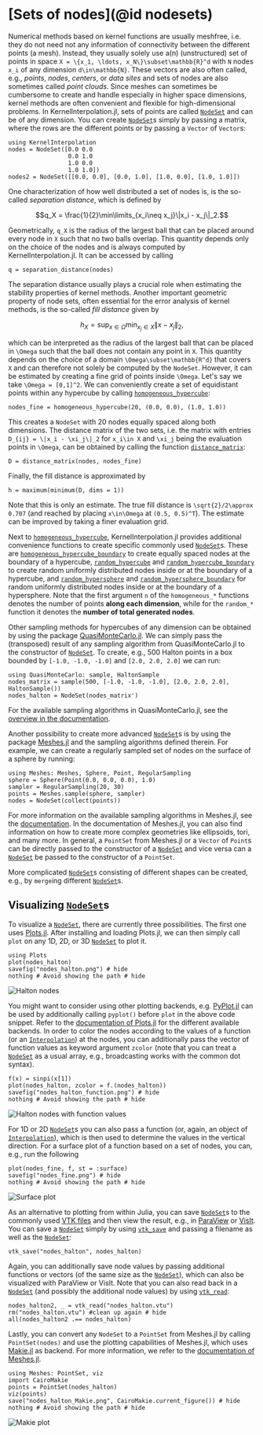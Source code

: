 # [Sets of nodes](@id nodesets)

Numerical methods based on kernel functions are usually meshfree, i.e. they do not need not any information of
connectivity between the different points (a mesh). Instead, they usually solely use a(n) (unstructured) set of points in space
``X = \{x_1, \ldots, x_N\}\subset\mathbb{R}^d`` with ``N`` nodes ``x_i`` of any dimension ``d\in\mathbb{N}``. These vectors are also
often called, e.g., *points*, *nodes*, *centers*, or *data sites* and sets of nodes are also sometimes called *point clouds*. Since meshes
can sometimes be cumbersome to create and handle especially in higher space dimensions, kernel methods are often convenient and
flexible for high-dimensional problems.
In KernelInterpolation.jl, sets of points are called [`NodeSet`](@ref) and can be of any dimension. You can
create [`NodeSet`](@ref)s simply by passing a matrix, where the rows are the different points or by passing a `Vector` of `Vector`s:

```@example nodesets
using KernelInterpolation
nodes = NodeSet([0.0 0.0
                 0.0 1.0
                 1.0 0.0
                 1.0 1.0])
nodes2 = NodeSet([[0.0, 0.0], [0.0, 1.0], [1.0, 0.0], [1.0, 1.0]])
```

One characterization of how well distributed a set of nodes is, is the so-called *separation distance*, which is defined by

```math
q_X = \frac{1}{2}\min\limits_{x_i\neq x_j}\|x_i - x_j\|_2.
```

Geometrically, ``q_X`` is the radius of the largest ball that can be placed around every node in ``X`` such that no two balls
overlap. This quantity depends only on the choice of the nodes and is always computed by KernelInterpolation.jl. It can be accessed
by calling

```@example nodesets
q = separation_distance(nodes)
```

The separation distance usually plays a crucial role when estimating the stability properties of kernel methods. Another important
geometric property of node sets, often essential for the error analysis of kernel methods, is the so-called *fill distance* given by

```math
h_X = \sup_{x\in\Omega}\min_{x_j\in X}\|x - x_j\|_2,
```

which can be interpreted as the radius of the largest ball that can be placed in ``\Omega`` such that the ball does not contain any
point in ``X``. This quantity depends on the choice of a domain ``\Omega\subset\mathbb{R^d}`` that covers ``X`` and can therefore not
solely be computed by the `NodeSet`. However, it can be estimated by creating a fine grid of points inside ``\Omega``. Let's say we take
``\Omega = [0,1]^2``. We can conveniently create a set of equidistant points within any hypercube by calling [`homogeneous_hypercube`](@ref):

```@example nodesets
nodes_fine = homogeneous_hypercube(20, (0.0, 0.0), (1.0, 1.0))
```

This creates a `NodeSet` with 20 nodes equally spaced along both dimensions. The distance matrix of the two sets, i.e. the matrix
with entries ``D_{ij} = \|x_i - \xi_j\|_2`` for ``x_i\in X`` and ``\xi_j`` being the evaluation points in ``\Omega``, can be obtained by
calling the function [`distance_matrix`](@ref):

```@example nodesets
D = distance_matrix(nodes, nodes_fine)
```

Finally, the fill distance is approximated by

```@example nodesets
h = maximum(minimum(D, dims = 1))
```

Note that this is only an estimate. The true fill distance is ``\sqrt{2}/2\approx 0.707`` (and reached by placing ``x\in\Omega`` at
``(0.5, 0.5)^T``). The estimate can be improved by taking a finer evaluation grid.

Next to [`homogeneous_hypercube`](@ref), KernelInterpolation.jl provides additional convenience functions to create specific commonly
used [`NodeSet`](@ref)s. These are [`homogeneous_hypercube_boundary`](@ref) to create equally spaced nodes at the boundary of a hypercube,
[`random_hypercube`](@ref) and [`random_hypercube_boundary`](@ref) to create random uniformly distributed nodes inside or at the
boundary of a hypercube, and [`random_hypersphere`](@ref) and [`random_hypersphere_boundary`](@ref) for random uniformly distributed
nodes inside or at the boundary of a hypersphere. Note that the first argument `n` of the `homogeneous_*` functions denotes the number
of points __along each dimension__, while for the `random_*` function it denotes the __number of total generated nodes__.

Other sampling methods for hypercubes of any dimension can be obtained by using the package [QuasiMonteCarlo.jl](https://docs.sciml.ai/QuasiMonteCarlo/stable/).
We can simply pass the (transposed) result of any sampling algorithm from QuasiMonteCarlo.jl to the constructor of [`NodeSet`](@ref).
To create, e.g., 500 Halton points in a box bounded by ``[-1.0, -1.0, -1.0]`` and ``[2.0, 2.0, 2.0]`` we can run:

```@example nodesets
using QuasiMonteCarlo: sample, HaltonSample
nodes_matrix = sample(500, [-1.0, -1.0, -1.0], [2.0, 2.0, 2.0], HaltonSample())
nodes_halton = NodeSet(nodes_matrix')
```

For the available sampling algorithms in QuasiMonteCarlo.jl, see the [overview in the documentation](https://docs.sciml.ai/QuasiMonteCarlo/stable/samplers/).

Another possibility to create more advanced [`NodeSet`](@ref)s is by using the package [Meshes.jl](https://github.com/JuliaGeometry/Meshes.jl) and the sampling
algorithms defined therein. For example, we can create a regularly sampled set of nodes on the surface of a sphere by running:

```@example nodesets
using Meshes: Meshes, Sphere, Point, RegularSampling
sphere = Sphere(Point(0.0, 0.0, 0.0), 1.0)
sampler = RegularSampling(20, 30)
points = Meshes.sample(sphere, sampler)
nodes = NodeSet(collect(points))
```

For more information on the available sampling algorithms in Meshes.jl, see the [documentation](https://juliageometry.github.io/MeshesDocs/stable/algorithms/sampling/).
In the documentation of Meshes.jl, you can also find information on how to create more complex geometries like ellipsoids, tori, and many more.
In general, a `PointSet` from Meshes.jl or a `Vector` of `Point`s can be directly passed to the constructor of a [`NodeSet`](@ref) and vice versa can a
[`NodeSet`](@ref) be passed to the constructor of a `PointSet`.

More complicated [`NodeSet`](@ref)s consisting of different shapes can be created, e.g., by `merge`ing different [`NodeSet`](@ref)s.

## Visualizing [`NodeSet`](@ref)s

To visualize a [`NodeSet`](@ref), there are currently three possibilities. The first one uses [Plots.jl](https://docs.juliaplots.org/stable/).
After installing and loading Plots.jl, we can then simply call `plot` on any 1D, 2D, or 3D [`NodeSet`](@ref) to plot it.

```@example nodesets
using Plots
plot(nodes_halton)
savefig("nodes_halton.png") # hide
nothing # Avoid showing the path # hide
```

![Halton nodes](nodes_halton.png)

You might want to consider using other plotting backends, e.g. [PyPlot.jl](https://github.com/JuliaPy/PyPlot.jl) can be used by
additionally calling `pyplot()` before `plot` in the above code snippet. Refer to the [documentation of Plots.jl](https://docs.juliaplots.org/stable/backends/)
for the different available backends.
In order to color the nodes according to the values of a function (or an [`Interpolation`](@ref)) at the nodes,
you can additionally pass the vector of function values as keyword argument `zcolor` (note that you can treat a [`NodeSet`](@ref)
as a usual array, e.g., broadcasting works with the common dot syntax).

```@example nodesets
f(x) = sinpi(x[1])
plot(nodes_halton, zcolor = f.(nodes_halton))
savefig("nodes_halton_function.png") # hide
nothing # Avoid showing the path # hide
```

![Halton nodes with function values](nodes_halton_function.png)

For 1D or 2D [`NodeSet`](@ref)s you can also pass a function (or, again, an object of [`Interpolation`](@ref)),
which is then used to determine the values in the vertical direction. For a surface plot of a function based on a set of nodes,
you can, e.g., run the following

```@example nodesets
plot(nodes_fine, f, st = :surface)
savefig("nodes_fine.png") # hide
nothing # Avoid showing the path # hide
```

![Surface plot](nodes_fine.png)

As an alternative to plotting from within Julia, you can save [`NodeSet`](@ref)s to the commonly used [VTK files](https://vtk.org/)
and then view the result, e.g., in [ParaView](https://www.paraview.org/) or [VisIt](https://visit-dav.github.io/visit-website/). You can
save a [`NodeSet`](@ref) simply by using [`vtk_save`](@ref) and passing a filename as well as the [`NodeSet`](@ref):

```@example nodesets
vtk_save("nodes_halton", nodes_halton)
```

Again, you can additionally save node values by passing additional functions or vectors (of the same size as the [`NodeSet`](@ref)),
which can also be visualized with ParaView or VisIt.
Note that you can also read back in a [`NodeSet`](@ref) (and possibly the additional node values) by using [`vtk_read`](@ref):

```@example nodesets
nodes_halton2, _ = vtk_read("nodes_halton.vtu")
rm("nodes_halton.vtu") #clean up again # hide
all(nodes_halton2 .== nodes_halton)
```

Lastly, you can convert any `NodeSet` to a `PointSet` from Meshes.jl by calling `PointSet(nodes)` and use the plotting
capabilities of Meshes.jl, which uses [Makie.jl](https://docs.makie.org/stable/) as backend. For more information, we
refer to the [documentation of Meshes.jl](https://juliageometry.github.io/MeshesDocs/stable/visualization/).

```@example nodesets
using Meshes: PointSet, viz
import CairoMakie
points = PointSet(nodes_halton)
viz(points)
save("nodes_halton_Makie.png", CairoMakie.current_figure()) # hide
nothing # Avoid showing the path # hide
```

![Makie plot](nodes_halton_Makie.png)
